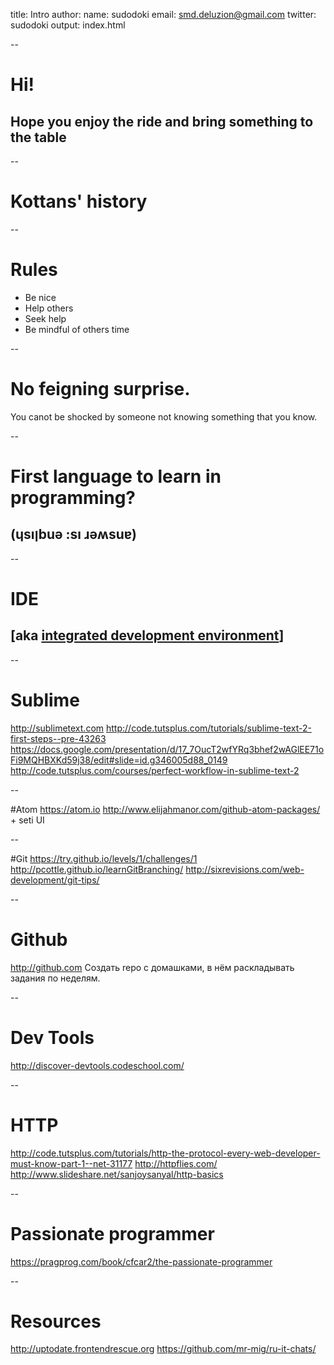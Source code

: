 title: Intro
author:
  name: sudodoki
  email: smd.deluzion@gmail.com
  twitter: sudodoki
output: index.html

--

# Hi!
## Hope you enjoy the ride and bring something to the table

--

# Kottans' history

--

# Rules
  + Be nice
  + Help others
  + Seek help
  + Be mindful of others time

--

# No feigning surprise.
You canot be shocked by someone not knowing something that you know.

--

# First language to learn in programming?
## (ɥsıןbuǝ :sı ɹǝʍsuɐ)

--

# IDE
## [aka [integrated development environment](http://en.wikipedia.org/wiki/Integrated_development_environment)]

--

# Sublime
http://sublimetext.com
http://code.tutsplus.com/tutorials/sublime-text-2-first-steps--pre-43263
https://docs.google.com/presentation/d/17_7OucT2wfYRq3bhef2wAGlEE71oFi9MQHBXKd59j38/edit#slide=id.g346005d88_0149
http://code.tutsplus.com/courses/perfect-workflow-in-sublime-text-2

--

#Atom
https://atom.io
http://www.elijahmanor.com/github-atom-packages/ + seti UI

--

#Git
https://try.github.io/levels/1/challenges/1
http://pcottle.github.io/learnGitBranching/
http://sixrevisions.com/web-development/git-tips/

--

# Github
http://github.com
Создать repo c домашками, в нём раскладывать задания по неделям.

--

# Dev Tools
http://discover-devtools.codeschool.com/

--

# HTTP
http://code.tutsplus.com/tutorials/http-the-protocol-every-web-developer-must-know-part-1--net-31177
http://httpflies.com/
http://www.slideshare.net/sanjoysanyal/http-basics

--

# Passionate programmer
https://pragprog.com/book/cfcar2/the-passionate-programmer

--

# Resources
http://uptodate.frontendrescue.org
https://github.com/mr-mig/ru-it-chats/
